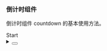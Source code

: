 ### 倒计时组件

倒计时组件 <yc-tag>countdown</yc-tag> 的基本使用方法。

<div class="cell-demo vp-raw">
  <yc-row>
    <yc-col :flex="1">
      <yc-countdown
        title="Countdown"
        :value="now + 1000 * 60 * 60 * 2"
        :now="now" />
    </yc-col>
    <yc-col :flex="1">
      <yc-countdown
        title="Milliseconds"
        :value="now + 1000 * 60 * 60 * 2"
        :now="now"
        format="HH:mm:ss.SSS" />
    </yc-col>
    <yc-col :flex="1">
      <yc-countdown
        title="Days"
        :value="now + 1000 * 60 * 60 * 24 * 4"
        :now="now"
        format="D 天 H 时 m 分 s 秒" />
    </yc-col>
  </yc-row>
  <yc-space
    direction="vertical"
    style="margin-top: 10px">
    <yc-countdown
      title="Trigger on finish"
      :value="Date.now() + 5 * 1000"
      format="mm:ss.SSS"
      :now="Date.now()"
      :start="start"
      @finish="handleFinish" />
    <yc-button
      @click="start = true"
      type="primary"
      >Start</yc-button
    >
  </yc-space>
</div>

<script setup>
import { ref } from 'vue';
import { Message } from 'yc-design-vue';
const now = Date.now();
const start = ref(false);
const handleFinish = () => {
  Message.info('Finish');
};
</script>

<details>
<summary>
 <button class="code-btn"  >
    <icon-code />
 </button>
</summary>

```vue
<template>
  <yc-row>
    <yc-col :flex="1">
      <yc-countdown
        title="Countdown"
        :value="now + 1000 * 60 * 60 * 2"
        :now="now" />
    </yc-col>
    <yc-col :flex="1">
      <yc-countdown
        title="Milliseconds"
        :value="now + 1000 * 60 * 60 * 2"
        :now="now"
        format="HH:mm:ss.SSS" />
    </yc-col>
    <yc-col :flex="1">
      <yc-countdown
        title="Days"
        :value="now + 1000 * 60 * 60 * 24 * 4"
        :now="now"
        format="D 天 H 时 m 分 s 秒" />
    </yc-col>
  </yc-row>
  <yc-space
    direction="vertical"
    style="margin-top: 10px">
    <yc-countdown
      title="Trigger on finish"
      :value="Date.now() + 5 * 1000"
      format="mm:ss.SSS"
      :now="Date.now()"
      :start="start"
      @finish="handleFinish" />
    <yc-button
      @click="start = true"
      type="primary"
      >Start</yc-button
    >
  </yc-space>
</template>

<script setup>
import { ref } from 'vue';
import { Message } from 'yc-design-vue';
const now = Date.now();
const start = ref(false);
const handleFinish = () => {
  Message.info('Finish');
};
</script>
```

</details>
